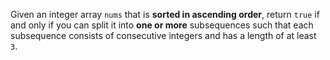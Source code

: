 Given an integer array `nums` that is **sorted in ascending order**, return `true` if and only if you can split it into **one or more** subsequences such that each subsequence consists of consecutive integers and has a length of at least `3`.
